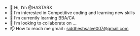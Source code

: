 - 👋 Hi, I’m @HASTARX
- 👀 I’m interested in Competitive coding and learning new skills 
- 🌱 I’m currently learning BBA/CA
- 💞️ I’m looking to collaborate on ...
- 📫 How to reach me gmail : siddheshsalve007@gmail.com

<!---
HASTARX/HASTARX is a ✨ special ✨ repository because its `README.md` (this file) appears on your GitHub profile.
You can click the Preview link to take a look at your changes.
--->
